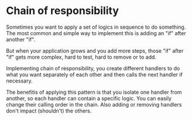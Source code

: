 # Chain of responsibility

Sometimes you want to apply a set of logics in sequence to do something. The most common and simple way to implement this is adding an "if" after another "if".

But when your application grows and you add more steps, those "if" after "if" gets more complex, hard to test, hard to remove or to add.

Implementing chain of responsibility, you create different handlers to do what you want separately of each other and then calls the next handler if necessary.

The benefitis of applying this pattern is that you isolate one handler from another, so each handler can contain a specific logic. You can easily change their calling order in the chain. Also adding or removing handlers don't impact (shouldn't) the others. 
